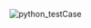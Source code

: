 ![python_testCase](https://user-images.githubusercontent.com/78867425/114860987-4df9a500-9e0a-11eb-80d1-f3b1372802d6.PNG)
